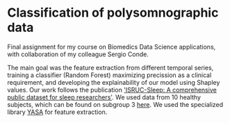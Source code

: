 # Classification of polysomnographic data
Final assignment for my course on Biomedics Data Science applications, with collaboration of my colleague Sergio Conde. 

The main goal was the feature extraction from different temporal series, training a classifier (Random Forest) maximizing precission as a clinical requirement, and developing the explainability of our model using Shapley values.
Our work follows the publication ['ISRUC-Sleep: A comprehensive public dataset for sleep researchers'](https://pubmed.ncbi.nlm.nih.gov/26589468/). We used data from 10 healthy subjects, which can be found on subgroup 3 [here](https://sleeptight.isr.uc.pt/?page_id=48).
We used the specialized library [YASA](https://raphaelvallat.com/yasa/build/html/index.html) for feature extraction.
